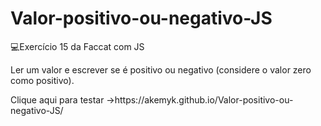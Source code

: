 # Valor-positivo-ou-negativo-JS
💻Exercício 15 da Faccat com JS
<p>Ler um valor e escrever se é positivo ou negativo (considere o valor zero como positivo). </p> 
<p>Clique aqui para testar ->https://akemyk.github.io/Valor-positivo-ou-negativo-JS/</p>
